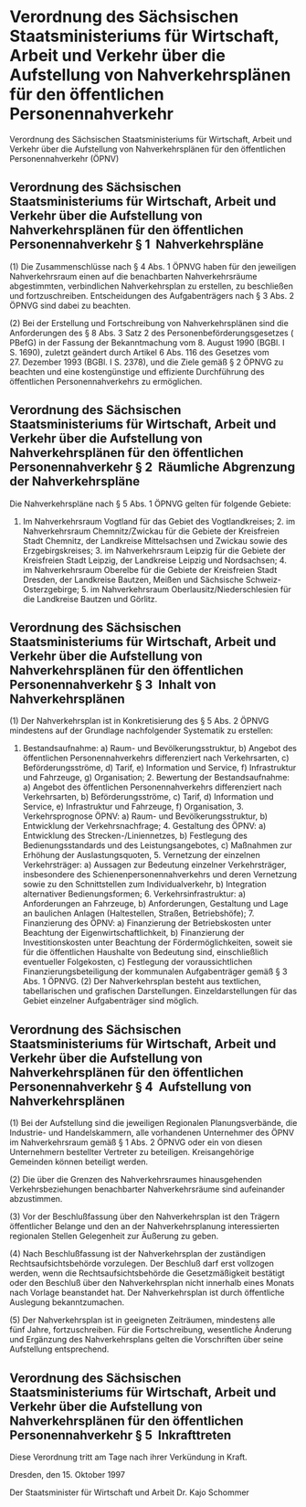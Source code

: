 # Verordnung des Sächsischen Staatsministeriums für Wirtschaft, Arbeit und Verkehr über die Aufstellung von Nahverkehrsplänen für den öffentlichen Personennahverkehr

Verordnung des Sächsischen Staatsministeriums für Wirtschaft, Arbeit und Verkehr über die Aufstellung von Nahverkehrsplänen für den öffentlichen Personennahverkehr (ÖPNV)

## Verordnung des Sächsischen Staatsministeriums für Wirtschaft, Arbeit und Verkehr über die Aufstellung von Nahverkehrsplänen für den öffentlichen Personennahverkehr § 1  Nahverkehrspläne

(1) Die Zusammenschlüsse nach 
§ 4 Abs. 1 ÖPNVG haben für den jeweiligen Nahverkehrsraum einen auf die benachbarten Nahverkehrsräume abgestimmten, verbindlichen Nahverkehrsplan zu erstellen, zu beschließen und fortzuschreiben. Entscheidungen des Aufgabenträgers nach 
§ 3 Abs. 2 ÖPNVG sind dabei zu beachten.

(2) Bei der Erstellung und Fortschreibung von Nahverkehrsplänen sind die Anforderungen des § 8 Abs. 3 Satz 2 des 
        Personenbeförderungsgesetzes (
        PBefG) in der Fassung der Bekanntmachung vom 8. August 1990 (BGBl. I S. 1690), zuletzt geändert durch Artikel 6 Abs. 116 des Gesetzes vom 27. Dezember 1993 (BGBl. I S. 2378), und die Ziele gemäß 
        § 2 ÖPNVG zu beachten und eine kostengünstige und effiziente Durchführung des öffentlichen Personennahverkehrs zu ermöglichen.


## Verordnung des Sächsischen Staatsministeriums für Wirtschaft, Arbeit und Verkehr über die Aufstellung von Nahverkehrsplänen für den öffentlichen Personennahverkehr § 2  Räumliche Abgrenzung der Nahverkehrspläne

Die Nahverkehrspläne nach 
        § 5 Abs. 1 ÖPNVG gelten für folgende Gebiete:

1. Im Nahverkehrsraum Vogtland für das Gebiet des Vogtlandkreises; 2. im Nahverkehrsraum Chemnitz/Zwickau für die Gebiete der Kreisfreien Stadt Chemnitz, der Landkreise Mittelsachsen und Zwickau sowie des Erzgebirgskreises; 3. im Nahverkehrsraum Leipzig für die Gebiete der Kreisfreien Stadt Leipzig, der Landkreise Leipzig und Nordsachsen; 4. im Nahverkehrsraum Oberelbe für die Gebiete der Kreisfreien Stadt Dresden, der Landkreise Bautzen, Meißen und Sächsische Schweiz-Osterzgebirge; 5. im Nahverkehrsraum Oberlausitz/Niederschlesien für die Landkreise Bautzen und Görlitz. 
## Verordnung des Sächsischen Staatsministeriums für Wirtschaft, Arbeit und Verkehr über die Aufstellung von Nahverkehrsplänen für den öffentlichen Personennahverkehr § 3  Inhalt von Nahverkehrsplänen

(1) Der Nahverkehrsplan ist in Konkretisierung des 
        § 5 Abs. 2 ÖPNVG mindestens auf der Grundlage nachfolgender Systematik zu erstellen:

1. Bestandsaufnahme: a) Raum- und Bevölkerungsstruktur, b) Angebot des öffentlichen Personennahverkehrs differenziert nach Verkehrsarten, c) Beförderungsströme, d) Tarif, e) Information und Service, f) Infrastruktur und Fahrzeuge, g) Organisation; 2. Bewertung der Bestandsaufnahme: a) Angebot des öffentlichen Personennahverkehrs differenziert nach Verkehrsarten, b) Beförderungsströme, c) Tarif, d) Information und Service, e) Infrastruktur und Fahrzeuge, f) Organisation, 3. Verkehrsprognose ÖPNV: a) Raum- und Bevölkerungsstruktur, b) Entwicklung der Verkehrsnachfrage; 4. Gestaltung des ÖPNV: a) Entwicklung des Strecken-/Liniennetzes, b) Festlegung des Bedienungsstandards und des Leistungsangebotes, c) Maßnahmen zur Erhöhung der Auslastungsquoten, 5. Vernetzung der einzelnen Verkehrsträger: a) Aussagen zur Bedeutung einzelner Verkehrsträger, insbesondere des Schienenpersonennahverkehrs und deren Vernetzung sowie zu den Schnittstellen zum Individualverkehr, b) Integration alternativer Bedienungsformen; 6. Verkehrsinfrastruktur: a) Anforderungen an Fahrzeuge, b) Anforderungen, Gestaltung und Lage an baulichen Anlagen (Haltestellen, Straßen, Betriebshöfe); 7. Finanzierung des ÖPNV: a) Finanzierung der Betriebskosten unter Beachtung der Eigenwirtschaftlichkeit, b) Finanzierung der Investitionskosten unter Beachtung der Fördermöglichkeiten, soweit sie für die öffentlichen Haushalte von Bedeutung sind, einschließlich eventueller Folgekosten, c) Festlegung der voraussichtlichen Finanzierungsbeteiligung der kommunalen Aufgabenträger gemäß 
          § 3 Abs. 1 ÖPNVG. (2) Der Nahverkehrsplan besteht aus textlichen, tabellarischen und grafischen Darstellungen. Einzeldarstellungen für das Gebiet einzelner Aufgabenträger sind möglich.


## Verordnung des Sächsischen Staatsministeriums für Wirtschaft, Arbeit und Verkehr über die Aufstellung von Nahverkehrsplänen für den öffentlichen Personennahverkehr § 4  Aufstellung von Nahverkehrsplänen

(1) Bei der Aufstellung sind die jeweiligen Regionalen Planungsverbände, die Industrie- und Handelskammern, alle vorhandenen Unternehmer des ÖPNV im Nahverkehrsraum gemäß 
§ 1 Abs. 2 ÖPNVG oder ein von diesen Unternehmern bestellter Vertreter zu beteiligen. Kreisangehörige Gemeinden können beteiligt werden.

(2) Die über die Grenzen des Nahverkehrsraumes hinausgehenden Verkehrsbeziehungen benachbarter Nahverkehrsräume sind aufeinander abzustimmen.

(3) Vor der Beschlußfassung über den Nahverkehrsplan ist den Trägern öffentlicher Belange und den an der Nahverkehrsplanung interessierten regionalen Stellen Gelegenheit zur Äußerung zu geben.

(4) Nach Beschlußfassung ist der Nahverkehrsplan der zuständigen Rechtsaufsichtsbehörde vorzulegen. Der Beschluß darf erst vollzogen werden, wenn die Rechtsaufsichtsbehörde die Gesetzmäßigkeit bestätigt oder den Beschluß über den Nahverkehrsplan nicht innerhalb eines Monats nach Vorlage beanstandet hat. Der Nahverkehrsplan ist durch öffentliche Auslegung bekanntzumachen.

(5) Der Nahverkehrsplan ist in geeigneten Zeiträumen, mindestens alle fünf Jahre, fortzuschreiben. Für die Fortschreibung, wesentliche Änderung und Ergänzung des Nahverkehrsplans gelten die Vorschriften über seine Aufstellung entsprechend.


## Verordnung des Sächsischen Staatsministeriums für Wirtschaft, Arbeit und Verkehr über die Aufstellung von Nahverkehrsplänen für den öffentlichen Personennahverkehr § 5  Inkrafttreten

Diese Verordnung tritt am Tage nach ihrer Verkündung in Kraft.

Dresden, den 15. Oktober 1997

Der Staatsminister 
         für Wirtschaft und Arbeit 
         Dr. Kajo Schommer

